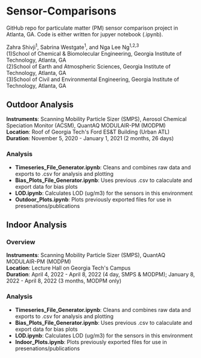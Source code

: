 # Sensor-Comparisons
GitHub repo for particulate matter (PM) sensor comparison project in Atlanta, GA. Code is either written for jupyer notebook (.ipynb).  
  
Zahra Shivji<sup>1</sup>, Sabrina Westgate<sup>1</sup>, and Nga Lee Ng<sup>1,2,3</sup>  
(1)School of Chemical & Biomolecular Engineering, Georgia Institute of Technology, Atlanta, GA  
(2)School of Earth and Atmospheric Sciences, Georgia Institute of Technology, Atlanta, GA  
(3)School of Civil and Environmental Engineering, Georgia Institute of Technology, Atlanta, GA  

## Outdoor Analysis
**Instruments**: Scanning Mobility Particle Sizer (SMPS), Aerosol Chemical Speciation Monitor (ACSM), QuantAQ MODULAIR-PM (MODPM)  
**Location**: Roof of Georgia Tech's Ford ES&T Building (Urban ATL)  
**Duration**: November 5, 2020 - January 1, 2021 (2 months, 26 days)  

### Analysis  
* **Timeseries_File_Generator.ipynb**: Cleans and combines raw data and exports to .csv for analysis and plotting  
* **Bias_Plots_File_Generator.ipynb**: Uses previous .csv to calaculate and export data for bias plots  
* **LOD.ipynb**: Calculates LOD (ug/m3) for the sensors in this environment  
* **Outdoor_Plots.ipynb**: Plots previously exported files for use in presenations/publications

## Indoor Analysis  
### Overview
**Instruments**: Scanning Mobility Particle Sizer (SMPS), QuantAQ MODULAIR-PM (MODPM)  
**Location**: Lecture Hall on Georgia Tech's Campus  
**Duration**: April 4, 2022 - April 8, 2022 (4 day, SMPS & MODPM); January 8, 2022 - April 8, 2022 (3 months, MODPM only)  

### Analysis
* **Timeseries_File_Generator.ipynb**: Cleans and combines raw data and exports to .csv for analysis and plotting  
* **Bias_Plots_File_Generator.ipynb**: Uses previous .csv to calaculate and export data for bias plots  
* **LOD.ipynb**: Calculates LOD (ug/m3) for the sensors in this environment  
* **Indoor_Plots.ipynb**: Plots previously exported files for use in presenations/publications


